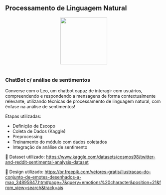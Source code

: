 ## Processamento de Linguagem Natural 

<section align="center">
  <img align='center' src='https://github.com/jamisousa/PLN-Chatbot2/assets/71787801/a6970bed-59af-4264-9a6d-cfd2306d4e49' width='150'>
    <br><br>
</section>

### ChatBot c/ análise de sentimentos
Converse com o Leo, um chatbot capaz de interagir com usuários, compreendendo e respondendo a mensagens de forma contextualmente relevante, utilizando técnicas de processamento de linguagem natural, com ênfase na análise de sentimentos!

Etapas utilizadas:
* Definição de Escopo
* Coleta de Dados (Kaggle)
* Preprocessing
* Treinamento do módulo com dados coletados
* Integração de análise de sentimento

🔗 Dataset utilizado:
https://www.kaggle.com/datasets/cosmos98/twitter-and-reddit-sentimental-analysis-dataset

🔗 Design utilizado:
https://br.freepik.com/vetores-gratis/ilustracao-do-conjunto-de-emotes-desenhados-a-mao_34895847.htm#page=7&query=emotions%20character&position=21&from_view=search&track=ais
